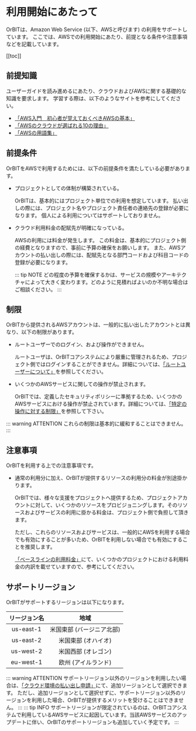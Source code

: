 # 利用開始にあたって

OrBITは、Amazon Web Service (以下、AWSと呼びます) の利用をサポートしています。
ここでは、AWSでの利用開始にあたり、前提となる条件や注意事項などを記載しています。

[[toc]]

## 前提知識
ユーザーガイドを読み進めるにあたり、クラウドおよびAWSに関する基礎的な知識を要求します。
学習する際は、以下のようなサイトを参考にしてください。

- [「AWS入門　初心者が覚えておくべきAWSの基本」](https://business.ntt-east.co.jp/content/cloudsolution/column-37.html)
- [「AWSのクラウドが選ばれる10の理由」](https://aws.amazon.com/jp/aws-ten-reasons/)
- [「AWSの用語集」](https://docs.aws.amazon.com/ja_jp/general/latest/gr/glos-chap.html)

## 前提条件
OrBITをAWSで利用するためには、以下の前提条件を満たしている必要があります。

- プロジェクトとしての体制が構築されている。

    OrBITは、基本的にはプロジェクト単位での利用を想定しています。
    払い出しの際には、プロジェクト名やプロジェクト責任者の連絡先の登録が必要になります。
    個人による利用についてはサポートしておりません。

- クラウド利用料金の配賦先が明確になっている。

    AWSの利用には料金が発生します。
    この料金は、基本的にプロジェクト側の経費となりますので、事前に予算の確保をお願いします。
    また、AWSアカウントの払い出しの際には、配賦先となる部門コードおよび科目コードの登録が必要になります。

    ::: tip NOTE
    どの程度の予算を確保するかは、サービスの規模やアーキテクチャによって大きく変わります。どのように見積ればよいのか不明な場合はご相談ください。
    :::

## 制限
OrBITから提供されるAWSアカウントは、一般的に払い出したアカウントとは異なり、以下の制限があります。

- ルートユーザーでのログイン、および操作ができません。

    ルートユーザは、OrBITコアシステムにより厳重に管理されるため、プロジェクト側ではログインすることができません。詳細については、[「ルートユーザーについて」](/guide/aws/account-management#ルートユーザー)を参照してください。

- いくつかのAWSサービスに関しての操作が禁止されます。

    OrBITでは、定義したセキュリティポリシーに準拠するため、いくつかのAWSサービスにおける操作が禁止されています。詳細については、[「特定の操作に対する制限」](/guide/aws/security#特定の操作に対する制限)を参照して下さい。

::: warning ATTENTION
これらの制限は基本的に緩和することはできません。
:::

## 注意事項
OrBITを利用する上での注意事項です。

- 通常の利用分に加え、OrBITが提供するリソースの利用分の料金が別途掛かります。

  OrBITでは、様々な支援をプロジェクトへ提供するため、プロジェクトアカウントに対して、いくつかのリソースをプロビジョニングします。そのリソースおよびサービスの利用に掛かる料金は、プロジェクト側で負担して頂きます。

  ただし、これらのリソースおよびサービスは、一般的にAWSを利用する場合でも有効にすることが多いため、OrBITを利用しない場合でも有効にすることを推奨します。

  [「ベースラインの利用料金」](/guide/aws/baseline#ベースラインの利用料金)にて、いくつかのプロジェクトにおける利用料金の内訳を載せていますので、参考にしてください。
  
## サポートリージョン
OrBITがサポートするリージョンは以下になります。

| リージョン名  | 地域                      |
| :----------: |:------------------------:|
| us-east-1    | 米国東部 (バージニア北部)  |
| us-east-2    | 米国東部 (オハイオ)       | 
| us-west-2    | 米国西部 (オレゴン)        |
| eu-west-1    | 欧州 (アイルランド)       | 

::: warning ATTENTION
サポートリージョン以外のリージョンを利用したい場合は、[「クラウド環境の払い出し申請」](/request/create-env)にて、追加リージョンとして選択できます。
ただし、追加リージョンとして選択せずに、サポートリージョン以外のリージョンを利用した場合、OrBITが提供するメリットを受けることはできません。
:::
::: tip INFO
サポートリージョンが限定されているのは、OrBITコアシステムで利用しているAWSサービスに起因しています。当該AWSサービスのアップデートに伴い、OrBITのサポートリージョンも追加していく予定です。
:::